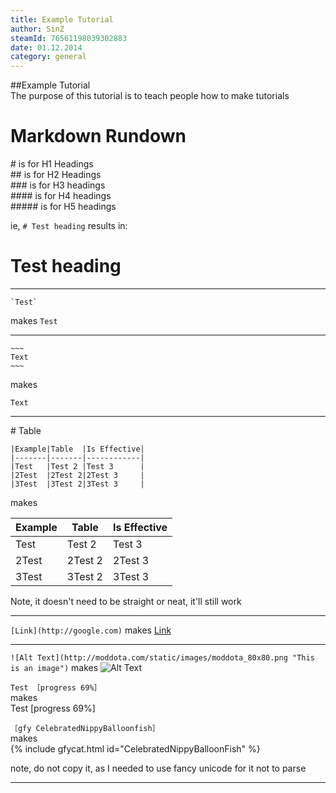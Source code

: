```yaml
---
title: Example Tutorial
author: SinZ
steamId: 76561198039302883
date: 01.12.2014
category: general
---
```


##Example Tutorial  
The purpose of this tutorial is to teach people how to make tutorials

# Markdown Rundown

\# is for H1 Headings  
\## is for H2 Headings  
\### is for H3 headings  
\#### is for H4 headings  
\##### is for H5 headings

ie, `# Test heading` results in:
# Test heading



* * *

~~~
`Test`
~~~
makes `Test`

* * *

    ~~~
    Text
    ~~~

makes
~~~
Text
~~~

* * *

<a name="#table"/>
# Table

~~~
|Example|Table  |Is Effective|
|-------|-------|------------|
|Test   |Test 2 |Test 3      |
|2Test  |2Test 2|2Test 3     |
|3Test  |3Test 2|3Test 3     |
~~~
makes 

|Example|Table  |Is Effective|
|-------|-------|------------|
|Test   |Test 2 |Test 3      |
|2Test  |2Test 2|2Test 3     |
|3Test  |3Test 2|3Test 3     |

Note, it doesn't need to be straight or neat, it'll still work

* * *

`[Link](http://google.com)` makes [Link](http://google.com)

* * *

`![Alt Text](http://moddota.com/static/images/moddota_80x80.png "This is an image")` makes ![Alt Text](http://moddota.com/static/images/moddota_80x80.png "This is an image")


`Test ［progress 69%］`  
makes  
Test [progress 69%]

`［gfy CelebratedNippyBalloonfish］`  
makes  
{% include gfycat.html id="CelebratedNippyBalloonFish" %}

note, do not copy it, as I needed to use fancy unicode for it not to parse
* * *

